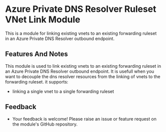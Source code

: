 # Azure Private DNS Resolver Ruleset VNet Link Module

This is a module for linking existing vnets to an existing forwarding ruleset in an Azure Private DNS Resolver outbound endpoint.


## Features And Notes
This module is used to link existing vnets to an existing forwarding ruleset in an Azure Private DNS Resolver outbound endpoint. It is usefull when you want to decouple the dns resolver resources from the linking of vnets to the forwarding ruleset. it supports:
- linking a single vnet to a single forwarding ruleset

## Feedback
- Your feedback is welcome! Please raise an issue or feature request on the module's GitHub repository.
